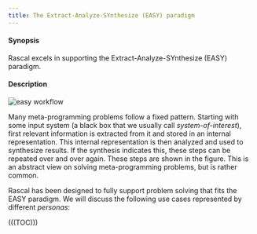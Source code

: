 ```yaml
---
title: The Extract-Analyze-SYnthesize (EASY) paradigm
---
```


#### Synopsis

Rascal excels in supporting the Extract-Analyze-SYnthesize (EASY) paradigm.



#### Description

![easy workflow]((easy-workflow.png))

Many meta-programming problems follow a fixed pattern. 
Starting with some input system (a black box that we usually call _system-of-interest_), 
first relevant information is extracted from it and stored in an internal representation. 
This internal representation is then analyzed and used to synthesize results.
 If the synthesis indicates this, these steps can be repeated over and over again. These steps are shown in the figure.
This is an abstract view on solving meta-programming problems, but is rather common.

Rascal has been designed to fully support problem solving that fits the EASY paradigm.
We will discuss the following use cases represented by different _personas_:

(((TOC)))

